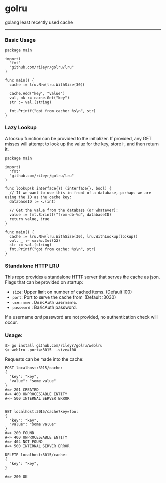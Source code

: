 # golru

golang least recently used cache

---

### Basic Usage


```golang
package main

import(
  "fmt"
  "github.com/rileyr/golru/lru"
)

func main() {
  cache := lru.New(lru.WithSize(30))

  cache.Add("key", "value")
  val, ok := cache.Get("key")
  str := val.(string)

  fmt.Printf("got from cache: %s\n", str)
}
```

### Lazy Lookup

A lookup function can be provided to the initializer. If provided, any GET misses
will attempt to look up the value for the key, store it, and then return it.

```golang
package main

import(
  "fmt"
  "github.com/rileyr/golru/lru"
)

func lookup(k interface{}) (interface{}, bool) {
  // If we want to use this in front of a database, perhaps we are using the ID as the cache key:
  databaseID := k.(int)

  // Get the value from the database (or whatever):
  value := fmt.Sprintf("from-db-%d", databaseID)
  return value, true
}

func main() {
  cache := lru.New(lru.WithSize(30), lru.WithLookup(lookup))
  val, _ := cache.Get(22)
  str := val.(string)
  fmt.Printf("got from cache: %s\n", str)
}
```

### Standalone HTTP LRU

This repo provides a standalone HTTP server that serves the cache as json. Flags that can be
provided on startup:
  - `size`: Upper limit on number of cached items. (Default 100)
  - `port`: Port to serve the cache from. (Default :3030)
  - `username` : BasicAuth username.
  - `password` : BasicAuth password.

If a username *and* password are not provided, no authentication check will occur.

### Usage:
```shell
$> go install github.com/rileyr/golru/weblru
$> weblru -port=:3015  -size=100
```

Requests can be made into the cache:
```
POST localhost:3015/cache:
{
  "key": "key",
  "value": "some value"
}
#=> 201 CREATED
#=> 400 UNPROCESSABLE ENTITY
#=> 500 INTERNAL SERVER ERROR


GET localhost:3015/cache?key=foo:
{
  "key": "key",
  "value": "some value"
}
#=> 200 FOUND
#=> 400 UNPROCESSABLE ENTITY
#=> 404 NOT FOUND
#=> 500 INTERNAL SERVER ERROR

DELETE localhost:3015/cache:
{
  "key": "key",
}

#=> 200 OK
```

